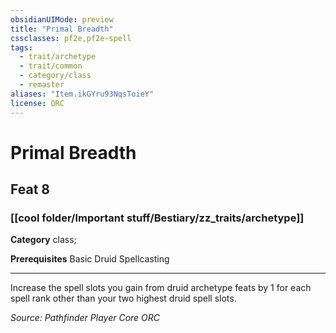 ```yaml
---
obsidianUIMode: preview
title: "Primal Breadth"
cssclasses: pf2e,pf2e-spell
tags:
  - trait/archetype
  - trait/common
  - category/class
  - remaster
aliases: "Item.ikGYru93NqsToieY"
license: ORC
---
```

# Primal Breadth
## Feat 8
### [[cool folder/Important stuff/Bestiary/zz_traits/archetype]]

**Category** class; 



**Prerequisites** Basic Druid Spellcasting
* * *
Increase the spell slots you gain from druid archetype feats by 1 for each spell rank other than your two highest druid spell slots.

*Source: Pathfinder Player Core*
*ORC*